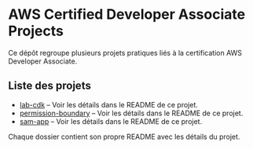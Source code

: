 # AWS Certified Developer Associate Projects

Ce dépôt regroupe plusieurs projets pratiques liés à la certification AWS Developer Associate.

## Liste des projets

- [lab-cdk](lab-cdk) – Voir les détails dans le README de ce projet.
- [permission-boundary](permission-boundary) – Voir les détails dans le README de ce projet.
- [sam-app](sam-app) – Voir les détails dans le README de ce projet.

Chaque dossier contient son propre README avec les détails du projet.
